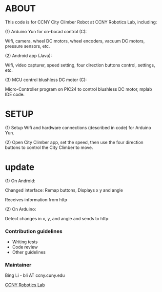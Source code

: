 # ABOUT #

This code is for CCNY City Climber Robot at CCNY Robotics Lab, including:

(1) Arduino Yun for on-borad control (C):

Wifi, camera, wheel DC motors, wheel encoders, vacuum DC motors, pressure sensors, etc.

(2) Android app (Java):

Wifi, video capturer, speed setting, four direction buttons control, settings, etc.

(3) MCU control blushless DC motor (C):

Micro-Controller program on PIC24 to control blushless DC motor, mplab IDE code.

# SETUP #

(1) Setup Wifi and hardware connections (described in code) for Arduino Yun.

(2) Open City Climber app, set the speed, then use the four direction buttons to control the City Climber to move.

# update #
(1) On Android:

Changed interface: Remap buttons, Displays x y and angle

Receives information from http


(2) On Arduino:

Detect changes in x, y, and angle and sends to http

### Contribution guidelines ###

* Writing tests
* Code review
* Other guidelines

### Maintainer ###
Bing Li - bli AT ccny.cuny.edu

[CCNY Robotics Lab](http://robotics.ccny.cuny.edu/)

